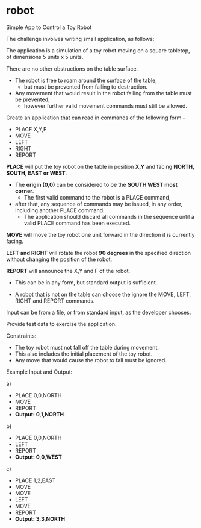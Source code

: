 # robot
Simple App to Control a Toy Robot 
 
The challenge involves writing small application, as follows:
 
The application is a simulation of a toy robot moving on a square tabletop, of dimensions 5 units x 5 units.

There are no other obstructions on the table surface.

* The robot is free to roam around the surface of the table, 
  * but must be prevented from falling to destruction. 
* Any movement that would result in the robot falling from the table must be prevented, 
  * however further valid movement commands must still be allowed.
 
Create an application that can read in commands of the following form –
* PLACE X,Y,F
* MOVE
* LEFT
* RIGHT
* REPORT
 
**PLACE** will put the toy robot on the table in position **X,Y** and facing **NORTH, SOUTH, EAST or WEST**.

* The **origin (0,0)** can be considered to be the **SOUTH WEST most corner**.
  * The first valid command to the robot is a PLACE command, 
* after that, any sequence of commands may be issued, in any order, including another PLACE command. 
  * The application should discard all commands in the sequence until a valid PLACE command has been executed.

**MOVE** will move the toy robot one unit forward in the direction it is currently facing.

**LEFT and RIGHT** will rotate the robot **90 degrees** in the specified direction without changing the position of the robot.

**REPORT** will announce the X,Y and F of the robot. 
* This can be in any form, but standard output is sufficient.
 
* A robot that is not on the table can choose the ignore the MOVE, LEFT, RIGHT and REPORT commands.

Input can be from a file, or from standard input, as the developer chooses.

Provide test data to exercise the application.
 
Constraints:
* The toy robot must not fall off the table during movement. 
* This also includes the initial placement of the toy robot.
* Any move that would cause the robot to fall must be ignored.
 
Example Input and Output:

a)
* PLACE 0,0,NORTH
* MOVE
* REPORT
* **Output: 0,1,NORTH**
 
b)
* PLACE 0,0,NORTH
* LEFT
* REPORT
* **Output: 0,0,WEST**
 
c)
* PLACE 1,2,EAST
* MOVE
* MOVE
* LEFT
* MOVE
* REPORT
* **Output: 3,3,NORTH**
